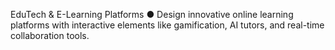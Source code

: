 EduTech & E-Learning Platforms
● Design innovative online learning platforms with interactive elements like
gamification, AI tutors, and real-time collaboration tools.

